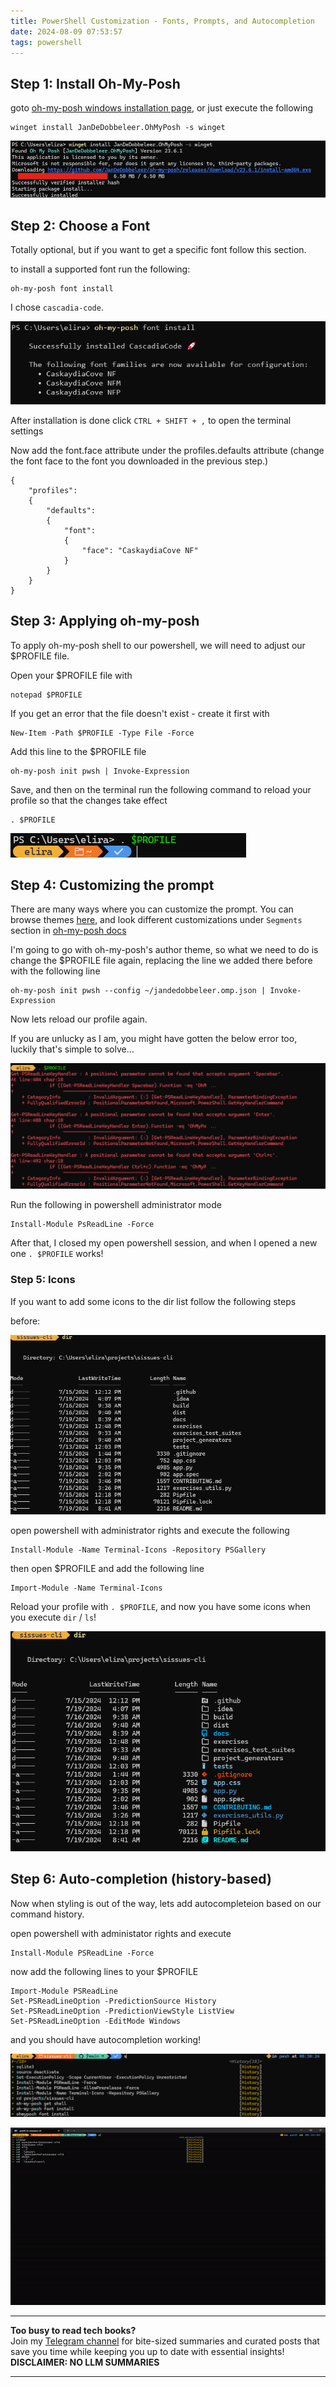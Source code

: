 ```yaml
---
title: PowerShell Customization - Fonts, Prompts, and Autocompletion
date: 2024-08-09 07:53:57
tags: powershell
---
```


## Step 1: Install Oh-My-Posh

goto [oh-my-posh windows installation page](https://ohmyposh.dev/docs/installation/windows), or just execute the following

```
winget install JanDeDobbeleer.OhMyPosh -s winget
```

![installing oh-my-posh succeeded](../windows-terminal-prompt-images/image.png)


## Step 2: Choose a Font
Totally optional, but if you want to get a specific font follow this section.

to install a supported font run the following:

```
oh-my-posh font install
```

I chose `cascadia-code`.

![font installation succeeded](../windows-terminal-prompt-images/image-1.png)

After installation is done click `CTRL + SHIFT + ,` to open the terminal settings

Now add the font.face attribute under the profiles.defaults attribute
(change the font face to the font you downloaded in the previous step.)
```
{
    "profiles":
    {
        "defaults":
        {
            "font":
            {
                "face": "CaskaydiaCove NF"
            }
        }
    }
}
```

## Step 3: Applying oh-my-posh
To apply oh-my-posh shell to our powershell, we will need to adjust our $PROFILE file.

Open your $PROFILE file with 

```
notepad $PROFILE
```

If you get an error that the file doesn't exist - create it first with

```
New-Item -Path $PROFILE -Type File -Force
```

Add this line to the $PROFILE file

```
oh-my-posh init pwsh | Invoke-Expression
```

Save, and then on the terminal run the following command to reload your profile so that the changes take effect

```
. $PROFILE
```

![alt text](../windows-terminal-prompt-images/image-2.png)

## Step 4: Customizing the prompt

There are many ways where you can customize the prompt.
You can browse themes [here](https://ohmyposh.dev/docs/themes#jandedobbeleer), and look different customizations under `Segments` section in [oh-my-posh docs](https://ohmyposh.dev/docs)

I'm going to go with oh-my-posh's author theme, so what we need to do is change the $PROFILE file again, replacing the line we added there before with the following line

```
oh-my-posh init pwsh --config ~/jandedobbeleer.omp.json | Invoke-Expression
```

Now lets reload our profile again.

If you are unlucky as I am, you might have gotten the below error too, luckily that's simple to solve...

![alt text](../windows-terminal-prompt-images/image-3.png)

Run the following in powershell administrator mode

```
Install-Module PsReadLine -Force
```

After that, I closed my open powershell session, and when I opened a new one `. $PROFILE` works!

### Step 5: Icons

If you want to add some icons to the dir list follow the following steps

before:

![alt text](../windows-terminal-prompt-images/image-4.png)

open powershell with administrator rights and execute the following

```
Install-Module -Name Terminal-Icons -Repository PSGallery
```

then open $PROFILE and add the following line

```
Import-Module -Name Terminal-Icons
```

Reload your profile with `. $PROFILE`, and now you have some icons when you execute `dir` / `ls`!

![alt text](../windows-terminal-prompt-images/image-5.png)

## Step 6: Auto-completion (history-based)

Now when styling is out of the way, lets add autocompleteion based on our command history.

open powershell with administator rights and execute

```
Install-Module PSReadLine -Force
```

now add the following lines to your $PROFILE

```
Import-Module PSReadLine
Set-PSReadLineOption -PredictionSource History
Set-PSReadLineOption -PredictionViewStyle ListView
Set-PSReadLineOption -EditMode Windows
```

and you should have autocompletion working!

![alt text](../windows-terminal-prompt-images/image-6.png)

![](../windows-terminal-prompt-images/powershell-autocomplete.gif)


<!-- PROMO BLOCK -->
---

**Too busy to read tech books?**  
Join my [Telegram channel](https://t.me/booksbytes) for bite-sized summaries and curated posts that save you time while keeping you up to date with essential insights!  
**DISCLAIMER: NO LLM SUMMARIES**

---
<!-- END PROMO BLOCK -->

